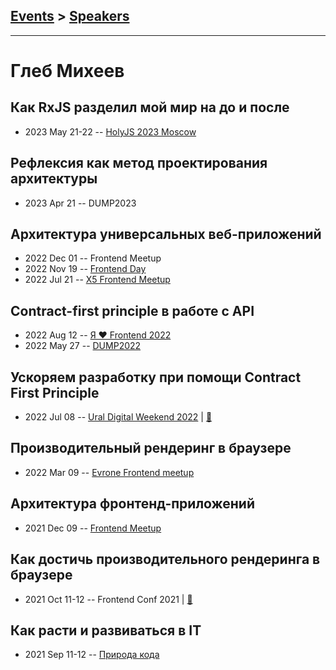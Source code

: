 ## [Events](../README.md) > [Speakers](../speakers.md)
---

# Глеб Михеев

## Как RxJS разделил мой мир на до и после
- 2023 May 21-22 -- [HolyJS 2023 Moscow](https://www.youtube.com/watch?v=Ibq3EPi2cH4)    
## Рефлексия как метод проектирования архитектуры
- 2023 Apr 21 -- DUMP2023    
## Архитектура универсальных веб-приложений
- 2022 Dec 01 -- Frontend Meetup    
- 2022 Nov 19 -- [Frontend Day](https://www.youtube.com/watch?v=f2HdxD_pds4)    
- 2022 Jul 21 -- [X5 Frontend Meetup](https://youtu.be/ZR-VAQSbUro?t=8116)    
## Contract-first principle в работе c API
- 2022 Aug 12 -- [Я ❤ Frontend 2022](https://www.youtube.com/watch?v=z3O8qYmPd58&t=751s)    
- 2022 May 27 -- [DUMP2022](https://youtu.be/UyCC8y2TgH4)    
## Ускоряем разработку при помощи Contract First Principle
- 2022 Jul 08 -- [Ural Digital Weekend 2022](https://youtu.be/f6vrRCB_wwg)  | [:notebook:](https://drive.google.com/file/d/1ss6OvqQ_Jic4_3bRKDFdDFTDDPLcFrx6/view)  
## Производительный рендеринг в браузере
- 2022 Mar 09 -- [Evrone Frontend meetup](https://youtu.be/QDQSj4__v_8)    
## Архитектура фронтенд-приложений
- 2021 Dec 09 -- [Frontend Meetup](https://youtu.be/3Cy2nUxjOVg?t=6547)    
## Как достичь производительного рендеринга в браузере
- 2021 Oct 11-12 -- Frontend Conf 2021  | [:notebook:](https://drive.google.com/file/d/17bYF3_DtaEscKWOTcQUNVAT2AyQ4MGIg/view)  
## Как расти и развиваться в IT
- 2021 Sep 11-12 -- [Природа кода](https://youtu.be/3DQ1ckitJyg)    
